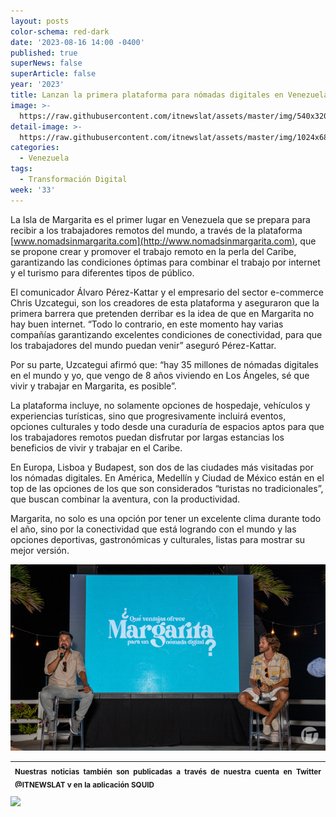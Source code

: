 ```yaml
---
layout: posts
color-schema: red-dark
date: '2023-08-16 14:00 -0400'
published: true
superNews: false
superArticle: false
year: '2023'
title: Lanzan la primera plataforma para nómadas digitales en Venezuela
image: >-
  https://raw.githubusercontent.com/itnewslat/assets/master/img/540x320/Alvaro-Margarita-p.jpg
detail-image: >-
  https://raw.githubusercontent.com/itnewslat/assets/master/img/1024x680/Alvaro-Margarita-g.jpg
categories:
  - Venezuela
tags:
  - Transformación Digital
week: '33'
---
```

La Isla de Margarita es el primer lugar en Venezuela que se prepara para recibir a los trabajadores remotos del mundo, a través de la plataforma [www.nomadsinmargarita.com](http://www.nomadsinmargarita.com), que se propone crear y promover el trabajo remoto en la perla del Caribe, garantizando las condiciones óptimas para combinar el trabajo por internet y el turismo para diferentes tipos de público.

El comunicador Álvaro Pérez-Kattar y el empresario del sector e-commerce Chris Uzcategui, son los creadores de esta plataforma y aseguraron que la primera barrera que pretenden derribar es la idea de que en Margarita no hay buen internet. “Todo lo contrario, en este momento hay varias compañías garantizando excelentes condiciones de conectividad, para que los trabajadores del mundo puedan venir” aseguró Pérez-Kattar.

Por su parte, Uzcategui afirmó que: “hay 35 millones de nómadas digitales en el mundo y yo, que vengo de 8 años viviendo en Los Ángeles, sé que vivir y trabajar en Margarita, es posible”.

La plataforma incluye, no solamente opciones de hospedaje, vehículos y experiencias turísticas, sino que progresivamente incluirá eventos, opciones culturales y todo desde una curaduría de espacios aptos para que los trabajadores remotos puedan disfrutar por largas estancias los beneficios de vivir y trabajar en el Caribe.

En Europa, Lisboa y Budapest, son dos de las ciudades más visitadas por los nómadas digitales. En América, Medellín y Ciudad de México están en el top de las opciones de los que son considerados “turistas no tradicionales”, que buscan combinar la aventura, con la productividad.

Margarita, no solo es una opción por tener un excelente clima durante todo el año, sino por la conectividad que está logrando con el mundo y las opciones deportivas, gastronómicas y culturales, listas para mostrar su mejor versión.

![](https://raw.githubusercontent.com/itnewslat/assets/master/img/540x320/Alvaro-Margarita-p.jpg)

<table style="height: 42px;" width="569">
<tbody>
<tr>
<td style="text-align: justify;"><sub><strong>Nuestras noticias también son publicadas a través de nuestra cuenta en Twitter <a href="https://twitter.com/itnewslat?lang=es">@ITNEWSLAT</a> y en la aplicación <a href="https://squidapp.co/en/">SQUID</a></strong></sub></td>
</tr>
</tbody>
</table>

<img src="https://tracker.metricool.com/c3po.jpg?hash=56f88a41e39ab42c063cc51676587a04"/>